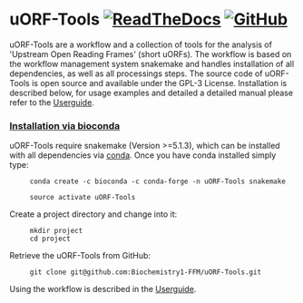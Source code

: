 # uORF-Tools [![ReadTheDocs](https://readthedocs.org/projects/uorf-tools/badge/?version=latest)](https://uorf-tools.readthedocs.io/en/latest/index.html) [![GitHub](https://img.shields.io/github/tag/anibunny12/uORF-Tools.svg)](https://github.com/anibunny12/uORF-Tools)
uORF-Tools are a workflow and a collection of tools for the analysis of 'Upstream Open Reading Frames' (short uORFs).
The workflow is based on the workflow management system snakemake and handles installation of all dependencies,
as well as all processings steps. The source code of uORF-Tools is open source and available under the GPL-3 License.
Installation is described below, for usage examples and detailed a detailed manual please refer to the [Userguide](https://uorf-tools.readthedocs.io/en/latest/index.html).

### <u>Installation via bioconda</u>

uORF-Tools require snakemake (Version >=5.1.3), which can be installed with all dependencies via [conda](https://conda.io/docs/install/quick.html). Once you have conda installed simply type:

         conda create -c bioconda -c conda-forge -n uORF-Tools snakemake
         
         source activate uORF-Tools

Create a project directory and change into it:

         mkdir project
         cd project

Retrieve the uORF-Tools from GitHub:

         git clone git@github.com:Biochemistry1-FFM/uORF-Tools.git

Using the workflow is described in the [Userguide](https://uorf-tools.readthedocs.io/en/latest/index.html).
